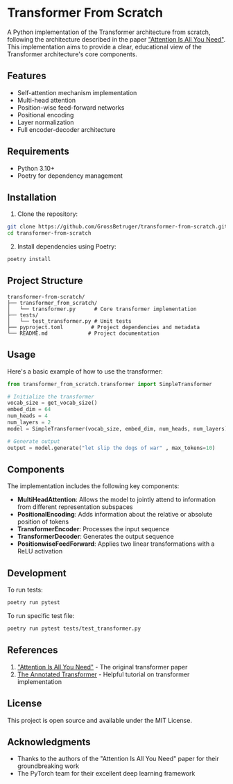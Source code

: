 # Transformer From Scratch

A Python implementation of the Transformer architecture from scratch, following the architecture described in the paper ["Attention Is All You Need"](https://arxiv.org/abs/1706.03762). This implementation aims to provide a clear, educational view of the Transformer architecture's core components.

## Features

- Self-attention mechanism implementation
- Multi-head attention
- Position-wise feed-forward networks
- Positional encoding
- Layer normalization
- Full encoder-decoder architecture

## Requirements

- Python 3.10+
- Poetry for dependency management

## Installation

1. Clone the repository:
```bash
git clone https://github.com/GrossBetruger/transformer-from-scratch.git
cd transformer-from-scratch
```

2. Install dependencies using Poetry:
```bash
poetry install
```

## Project Structure

```
transformer-from-scratch/
├── transformer_from_scratch/
│   └── transformer.py      # Core transformer implementation
├── tests/
│   └── test_transformer.py # Unit tests
├── pyproject.toml         # Project dependencies and metadata
└── README.md             # Project documentation
```

## Usage

Here's a basic example of how to use the transformer:

```python
from transformer_from_scratch.transformer import SimpleTransformer

# Initialize the transformer
vocab_size = get_vocab_size()
embed_dim = 64
num_heads = 4
num_layers = 2
model = SimpleTransformer(vocab_size, embed_dim, num_heads, num_layers)

# Generate output
output = model.generate("let slip the dogs of war" , max_tokens=10)
```

## Components

The implementation includes the following key components:

- **MultiHeadAttention**: Allows the model to jointly attend to information from different representation subspaces
- **PositionalEncoding**: Adds information about the relative or absolute position of tokens
- **TransformerEncoder**: Processes the input sequence
- **TransformerDecoder**: Generates the output sequence
- **PositionwiseFeedForward**: Applies two linear transformations with a ReLU activation

## Development

To run tests:
```bash
poetry run pytest
```

To run specific test file:
```bash
poetry run pytest tests/test_transformer.py
```

## References

1. ["Attention Is All You Need"](https://arxiv.org/abs/1706.03762) - The original transformer paper
2. [The Annotated Transformer](http://nlp.seas.harvard.edu/2018/04/03/attention.html) - Helpful tutorial on transformer implementation

## License

This project is open source and available under the MIT License.

## Acknowledgments

- Thanks to the authors of the "Attention Is All You Need" paper for their groundbreaking work
- The PyTorch team for their excellent deep learning framework

